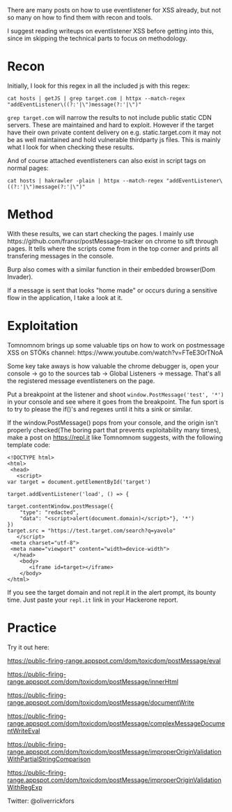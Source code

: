 There are many posts on how to use eventlistener for XSS already, but not so many on how to find them with recon and tools.

I suggest reading writeups on eventlistener XSS before getting into this, since im skipping the technical parts to focus on methodology.

<h1>Recon</h1>
Initially, I look for this regex in all the included js with this regex:

`cat hosts | getJS | grep target.com | httpx --match-regex "addEventListener\((?:'|\")message(?:'|\")"`

`grep target.com` will narrow the results to not include public static CDN servers. These are maintained and hard to exploit.
However if the target have their own private content delivery on e.g. static.target.com it may not be as well maintained and hold
vulnerable thirdparty js files. This is mainly what I look for when checking these results.

And of course attached eventlisteners can also exist in script tags on normal pages:

`cat hosts | hakrawler -plain | httpx --match-regex "addEventListener\((?:'|\")message(?:'|\")"`

<h1>Method</h1>
With these results, we can start checking the pages. I mainly use https://github.com/fransr/postMessage-tracker on chrome to sift through pages. It tells where the scripts come from in the top corner and prints all transfering messages in the console. 

Burp also comes with a similar function in their embedded browser(Dom Invader).

If a message is sent that looks "home made" or occurs during a sensitive flow in the application, I take a look at it.

<h1>Exploitation</h1>
Tomnomnom brings up some valuable tips on how to work on postmessage XSS on STÖKs channel: https://www.youtube.com/watch?v=FTeE3OrTNoA

Some key take aways is how valuable the chrome debugger is, open your console -> go to the sources tab -> Global Listeners -> message. That's all the registered
message eventlisteners on the page. 

Put a breakpoint at the listener and shoot `window.PostMessage('test', '*')` in your console and see where it goes from the breakpoint. The fun sport is to try to please the if()'s and regexes until it hits a sink or similar.

If the window.PostMessage() pops from your console, and the origin isn't properly checked(The boring part that prevents exploitability many times), make a post on
https://repl.it like Tomnomnom suggests, with the following template code:

```
<!DOCTYPE html>
<html> 
 <head>
   <script>
var target = document.getElementById('target')

target.addEventListener('load', () => {

target.contentWindow.postMessage({
    "type": "redacted",
    "data": "<script>alert(document.domain)</script>"}, '*')
})
target.src = "https://test.target.com/search?q=yavolo"
   </script>
 <meta charset="utf-8">    
 <meta name="viewport" content="width=device-width">   
  </head>
    <body>  
       <iframe id=target></iframe>  
    </body>
</html>
```

If you see the target domain and not repl.it in the alert prompt, its bounty time. Just paste your `repl.it` link in your Hackerone report.



<h1>Practice</h1>
Try it out here:

https://public-firing-range.appspot.com/dom/toxicdom/postMessage/eval

https://public-firing-range.appspot.com/dom/toxicdom/postMessage/innerHtml

https://public-firing-range.appspot.com/dom/toxicdom/postMessage/documentWrite

https://public-firing-range.appspot.com/dom/toxicdom/postMessage/complexMessageDocumentWriteEval

https://public-firing-range.appspot.com/dom/toxicdom/postMessage/improperOriginValidationWithPartialStringComparison

https://public-firing-range.appspot.com/dom/toxicdom/postMessage/improperOriginValidationWithRegExp


Twitter:
@oliverrickfors
